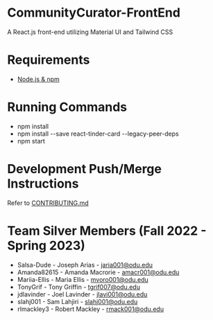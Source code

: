 # CommunityCurator-FrontEnd

A React.js front-end utilizing Material UI and Tailwind CSS

# Requirements
- [Node.js & npm](https://nodejs.org/en/)

# Running Commands
- npm install
- npm install --save react-tinder-card --legacy-peer-deps
- npm start

# Development Push/Merge Instructions
Refer to [CONTRIBUTING.md](./CONTRIBUTING.md) 

# Team Silver Members (Fall 2022 - Spring 2023)
  - Salsa-Dude - Joseph Arias - jaria001@odu.edu
  - Amanda82615 - Amanda Macrorie - amacr001@odu.edu
  - Mariia-Ellis - Maria Ellis - mvoro001@odu.edu
  - TonyGrif - Tony Griffin - tgrif007@odu.edu
  - jdlavinder - Joel Lavinder - jlavi001@odu.edu
  - slahj001 - Sam Lahjiri - slahj001@odu.edu
  - rlmackley3 - Robert Mackley - rmack001@odu.edu